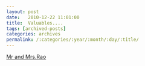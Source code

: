 ```yaml
---
layout: post
date:	2010-12-22 11:01:00
title:  Valuables....
tags: [archived-posts]
categories: archives
permalink: /:categories/:year/:month/:day/:title/
---
```

<a href="http://bangalore.citizenmatters.in/blogs/show_entry/2641"> Mr and Mrs.Rao </a>
